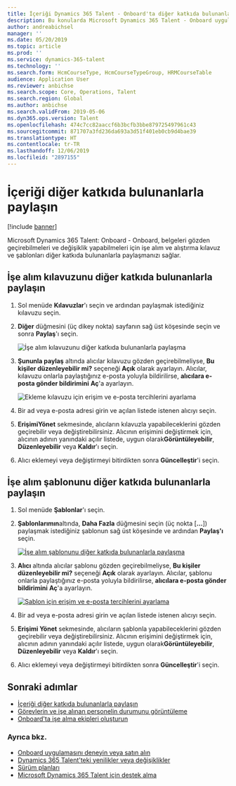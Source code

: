 ```yaml
---
title: İçeriği Dynamics 365 Talent - Onboard'ta diğer katkıda bulunanlarla paylaşma
description: Bu konularda Microsoft Dynamics 365 Talent - Onboard uygulamasındaki diğer katkıda bulunanlarla işe alım ve alıştırma kılavuz ve şablonlarının nasıl paylaşılabildiği açıklanmaktadır.
author: andreabichsel
manager: ''
ms.date: 05/20/2019
ms.topic: article
ms.prod: ''
ms.service: dynamics-365-talent
ms.technology: ''
ms.search.form: HcmCourseType, HcmCourseTypeGroup, HRMCourseTable
audience: Application User
ms.reviewer: anbichse
ms.search.scope: Core, Operations, Talent
ms.search.region: Global
ms.author: anbichse
ms.search.validFrom: 2019-05-06
ms.dyn365.ops.version: Talent
ms.openlocfilehash: 474c7cc82aaccf6b3bcfb3bbe879725497961c43
ms.sourcegitcommit: 871707a3fd236da693a3d51f401eb0cb9d4bae39
ms.translationtype: HT
ms.contentlocale: tr-TR
ms.lasthandoff: 12/06/2019
ms.locfileid: "2897155"
---
```

# <a name="share-content-with-other-contributors"></a>İçeriği diğer katkıda bulunanlarla paylaşın

[!include [banner](includes/banner.md)]

Microsoft Dynamics 365 Talent: Onboard - Onboard, belgeleri gözden geçirebilmeleri ve değişiklik yapabilmeleri için işe alım ve alıştırma kılavuz ve şablonları diğer katkıda bulunanlarla paylaşmanızı sağlar.

## <a name="share-an-onboarding-guide-with-other-contributors"></a>İşe alım kılavuzunu diğer katkıda bulunanlarla paylaşın

1. Sol menüde **Kılavuzlar**'ı seçin ve ardından paylaşmak istediğiniz kılavuzu seçin.
2. **Diğer** düğmesini (üç dikey nokta) sayfanın sağ üst köşesinde seçin ve sonra **Paylaş**'ı seçin.

    ![[İşe alım kılavuzunu diğer katkıda bulunanlarla paylaşma](./media/onboard-share-guide.png)](./media/onboard-share-guide.png)

3. **Şununla paylaş** altında alıcılar kılavuzu gözden geçirebilmeliyse, **Bu kişiler düzenleyebilir mi?** seçeneği **Açık** olarak ayarlayın. Alıcılar, kılavuzu onlarla paylaştığınız e-posta yoluyla bildirilirse, **alıcılara e-posta gönder bildirimini** **Aç**'a ayarlayın.

    ![[Ekleme kılavuzu için erişim ve e-posta tercihlerini ayarlama](./media/onboard-share-guide-with-contributors.png)](./media/onboard-share-guide-with-contributors.png)

4. Bir ad veya e-posta adresi girin ve açılan listede istenen alıcıyı seçin.
5. **ErişimiYönet** sekmesinde, alıcıların kılavuzla yapabileceklerini gözden geçirebilir veya değiştirebilirsiniz. Alıcının erişimini değiştirmek için, alıcının adının yanındaki açılır listede, uygun olarak**Görüntüleyebilir**, **Düzenleyebilir** veya **Kaldır**'ı seçin.
6. Alıcı eklemeyi veya değiştirmeyi bitirdikten sonra **Güncelleştir**'i seçin.

## <a name="share-an-onboarding-template-with-other-contributors"></a>İşe alım şablonunu diğer katkıda bulunanlarla paylaşın

1. Sol menüde **Şablonlar**'ı seçin.
2. **Şablonlarımın**altında, **Daha Fazla** düğmesini seçin (üç nokta \[**...**\]) paylaşmak istediğiniz şablonun sağ üst köşesinde ve ardından **Paylaş'ı** seçin.

    [![İşe alım şablonunu diğer katkıda bulunanlarla paylaşma](./media/onboard-share-template.png)](./media/onboard-share-template.png)

3. **Alıcı** altında alıcılar şablonu gözden geçirebilmeliyse, **Bu kişiler düzenleyebilir mi?** seçeneği **Açık** olarak ayarlayın. Alıcılar, şablonu onlarla paylaştığınız e-posta yoluyla bildirilirse, **alıcılara e-posta gönder bildirimini** **Aç**'a ayarlayın.

    [![Şablon için erişim ve e-posta tercihlerini ayarlama](./media/onboard-share-template-access-and-email.png)](./media/onboard-share-template-access-and-email.png)

4. Bir ad veya e-posta adresi girin ve açılan listede istenen alıcıyı seçin.
5. **Erişimi Yönet** sekmesinde, alıcıların şablonla yapabileceklerini gözden geçirebilir veya değiştirebilirsiniz. Alıcının erişimini değiştirmek için, alıcının adının yanındaki açılır listede, uygun olarak**Görüntüleyebilir**, **Düzenleyebilir** veya **Kaldır**'ı seçin.
6. Alıcı eklemeyi veya değiştirmeyi bitirdikten sonra **Güncelleştir**'i seçin.

## <a name="next-steps"></a>Sonraki adımlar

- [İçeriği diğer katkıda bulunanlarla paylaşın](./onboard-share-template.md)
- [Görevlerin ve işe alınan personelin durumunu görüntüleme](./onboard-view-status.md)
- [Onboard'ta işe alma ekipleri oluşturun](./onboard-create-team.md)

### <a name="see-also"></a>Ayrıca bkz.

- [Onboard uygulamasını deneyin veya satın alın](https://dynamics.microsoft.com/talent/onboard/)
- [Dynamics 365 Talent'teki yenilikler veya değişiklikler](./whats-new.md)
- [Sürüm planları](https://docs.microsoft.com/business-applications-release-notes/index)
- [Microsoft Dynamics 365 Talent için destek alma](./talent-support.md)

